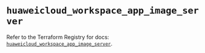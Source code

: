 # `huaweicloud_workspace_app_image_server`

Refer to the Terraform Registry for docs: [`huaweicloud_workspace_app_image_server`](https://registry.terraform.io/providers/huaweicloud/huaweicloud/1.71.1/docs/resources/workspace_app_image_server).
